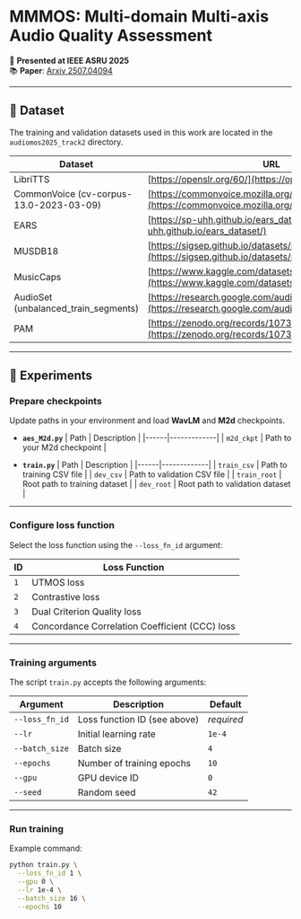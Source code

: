 # MMMOS: Multi-domain Multi-axis Audio Quality Assessment

📄 **Presented at IEEE ASRU 2025**  
📚 **Paper**: [Arxiv 2507.04094](https://arxiv.org/abs/2507.04094)

---

## 📂 Dataset

The training and validation datasets used in this work are located in the `audiomos2025_track2` directory.

| Dataset | URL |
|---------|-----|
| LibriTTS | [https://openslr.org/60/](https://openslr.org/60/) |
| CommonVoice (cv-corpus-13.0-2023-03-09) | [https://commonvoice.mozilla.org/en/datasets](https://commonvoice.mozilla.org/en/datasets) |
| EARS | [https://sp-uhh.github.io/ears_dataset/](https://sp-uhh.github.io/ears_dataset/) |
| MUSDB18 | [https://sigsep.github.io/datasets/musdb.html](https://sigsep.github.io/datasets/musdb.html) |
| MusicCaps | [https://www.kaggle.com/datasets/googleai/musiccaps](https://www.kaggle.com/datasets/googleai/musiccaps) |
| AudioSet (unbalanced_train_segments) | [https://research.google.com/audioset/dataset/index.html](https://research.google.com/audioset/dataset/index.html) |
| PAM | [https://zenodo.org/records/10737388](https://zenodo.org/records/10737388) |

---

## 🧪 Experiments

### Prepare checkpoints
Update paths in your environment and load **WavLM** and **M2d** checkpoints.

- **`aes_M2d.py`**
  | Path | Description |
  |------|-------------|
  | `m2d_ckpt` | Path to your M2d checkpoint |

- **`train.py`**
  | Path | Description |
  |------|-------------|
  | `train_csv` | Path to training CSV file |
  | `dev_csv` | Path to validation CSV file |
  | `train_root` | Root path to training dataset |
  | `dev_root` | Root path to validation dataset |

---

### Configure loss function
Select the loss function using the `--loss_fn_id` argument:

| ID | Loss Function |
|----|---------------|
| `1` | UTMOS loss |
| `2` | Contrastive loss |
| `3` | Dual Criterion Quality loss |
| `4` | Concordance Correlation Coefficient (CCC) loss |

---

### Training arguments
The script `train.py` accepts the following arguments:

| Argument | Description | Default |
|----------|-------------|---------|
| `--loss_fn_id` | Loss function ID (see above) | *required* |
| `--lr` | Initial learning rate | `1e-4` |
| `--batch_size` | Batch size | `4` |
| `--epochs` | Number of training epochs | `10` |
| `--gpu` | GPU device ID | `0` |
| `--seed` | Random seed | `42` |

---

### Run training
Example command:

```bash
python train.py \
  --loss_fn_id 1 \
  --gpu 0 \
  --lr 1e-4 \
  --batch_size 16 \
  --epochs 10

